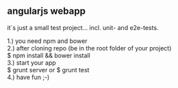 angularjs webapp
----------------------  

it´s just a small test project... incl. unit- and e2e-tests. 

1.) you need npm and bower  
2.) after cloning repo (be in the root folder of your project)  
    $ npm install && bower install  
3.) start your app  
	$ grunt server or $ grunt test  
4.) have fun ;-)

